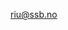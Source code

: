 riu@ssb.no

<!---
mariuslars/mariuslars is a ✨ special ✨ repository because its `README.md` (this file) appears on your GitHub profile.
You can click the Preview link to take a look at your changes.
--->
